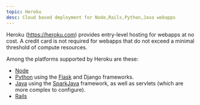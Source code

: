 ```yaml
---
topic: Heroku
desc: Cloud based deployment for Node,Rails,Python,Java webapps
---
```


Heroku (<https://heroku.com>) provides entry-level hosting for webapps at no cost.  A credit card is not required for webapps that
do not exceed a minimal threshold of compute resources.

Among the platforms supported by Heroku are these:

* [Node](/topics/node)
* [Python](/topics/python) using the [Flask](topics/flask) and Django frameworks.
* [Java](/topics/java) using the [SparkJava](topics/spark_java) framework, as well as servlets (which are more complex to configure).
* [Rails](/topics/rails) 
